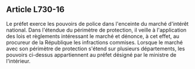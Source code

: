 Article L730-16
----
Le préfet exerce les pouvoirs de police dans l'enceinte du marché d'intérêt
national. Dans l'étendue du périmètre de protection, il veille à l'application
des lois et règlements intéressant le marché et dénonce, à cet effet, au
procureur de la République les infractions commises. Lorsque le marché avec son
périmètre de protection s'étend sur plusieurs départements, les pouvoirs
ci-dessus appartiennent au préfet désigné par le ministre de l'intérieur.

